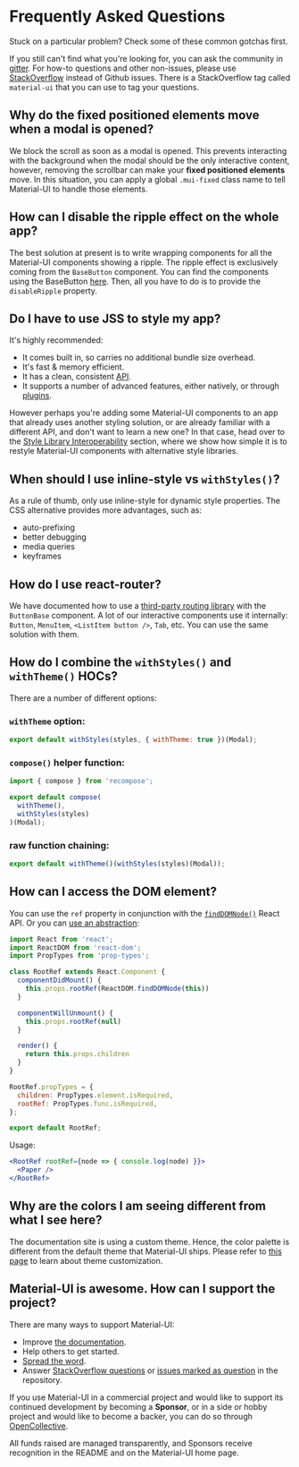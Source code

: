 # Frequently Asked Questions

Stuck on a particular problem? Check some of these common gotchas first.

If you still can't find what you're looking for, you can ask the community in [gitter](https://gitter.im/callemall/material-ui).
For how-to questions and other non-issues, please use [StackOverflow](https://stackoverflow.com/questions/tagged/material-ui) instead of Github issues. There is a StackOverflow tag called `material-ui` that you can use to tag your questions.

## Why do the fixed positioned elements move when a modal is opened?

We block the scroll as soon as a modal is opened.
This prevents interacting with the background when the modal should be the only interactive content, however, removing the scrollbar can make your **fixed positioned elements** move.
In this situation, you can apply a global `.mui-fixed` class name to tell Material-UI to handle those elements.

## How can I disable the ripple effect on the whole app?

The best solution at present is to write wrapping components for all the Material-UI components showing a ripple.
The ripple effect is exclusively coming from the `BaseButton` component.
You can find the components using the BaseButton [here](https://github.com/mui-org/material-ui/search?utf8=%E2%9C%93&q=%22%2F%2F+%40inheritedComponent+ButtonBase%22).
Then, all you have to do is to provide the `disableRipple` property.

## Do I have to use JSS to style my app?

It's highly recommended:

- It comes built in, so carries no additional bundle size overhead.
- It's fast & memory efficient.
- It has a clean, consistent [API](http://cssinjs.org/json-api).
- It supports a number of advanced features, either natively, or through [plugins](http://cssinjs.org/plugins/). 

However perhaps you're adding some Material-UI components to an app that already uses another styling solution,
or are already familiar with a different API, and don't want to learn a new one? In that case, head over to the 
[Style Library Interoperability](/guides/interoperability) section, 
where we show how simple it is to restyle Material-UI components with alternative style libraries.

## When should I use inline-style vs `withStyles()`?

As a rule of thumb, only use inline-style for dynamic style properties. The CSS alternative provides more advantages, such as:

- auto-prefixing
- better debugging
- media queries
- keyframes

## How do I use react-router?

We have documented how to use a [third-party routing library](/demos/buttons#third-party-routing-library) with the `ButtonBase` component.
A lot of our interactive components use it internally:
`Button`, `MenuItem`, `<ListItem button />`, `Tab`, etc.
You can use the same solution with them.

## How do I combine the `withStyles()` and `withTheme()` HOCs?

There are a number of different options:

### `withTheme` option:

```js
export default withStyles(styles, { withTheme: true })(Modal);
```

### `compose()` helper function:

```js
import { compose } from 'recompose';

export default compose(
  withTheme(),
  withStyles(styles)
)(Modal);
```

### raw function chaining:

```js
export default withTheme()(withStyles(styles)(Modal));
```

## How can I access the DOM element?

You can use the `ref` property in conjunction with the [`findDOMNode()`](https://reactjs.org/docs/react-dom.html#finddomnode) React API. Or you can [use an abstraction](https://github.com/facebook/react/issues/11401#issuecomment-340543801):

```jsx
import React from 'react';
import ReactDOM from 'react-dom';
import PropTypes from 'prop-types';

class RootRef extends React.Component {
  componentDidMount() {
    this.props.rootRef(ReactDOM.findDOMNode(this))
  }

  componentWillUnmount() {
    this.props.rootRef(null)
  }

  render() {
    return this.props.children
  }
}

RootRef.propTypes = {
  children: PropTypes.element.isRequired,
  rootRef: PropTypes.func.isRequired,
};

export default RootRef;
```

Usage:
```jsx
<RootRef rootRef={node => { console.log(node) }}>
  <Paper />
</RootRef>
```

## Why are the colors I am seeing different from what I see here?

The documentation site is using a custom theme. Hence, the color palette is
different from the default theme that Material-UI ships. Please refer to [this
page](/customization/themes) to learn about theme customization.

## Material-UI is awesome. How can I support the project?

There are many ways to support Material-UI:
- Improve [the documentation](https://github.com/mui-org/material-ui/tree/v1-beta/docs).
- Help others to get started.
- [Spread the word](https://twitter.com/MaterialUI).
- Answer [StackOverflow questions](https://stackoverflow.com/questions/tagged/material-ui) or [issues marked as question](https://github.com/mui-org/material-ui/issues?q=is%3Aopen+is%3Aissue+label%3Aquestion) in the repository.

If you use Material-UI in a commercial project and would like to support its continued development by becoming a **Sponsor**,
or in a side or hobby project and would like to become a backer, you can do so through [OpenCollective](https://opencollective.com/material-ui).

All funds raised are managed transparently, and Sponsors receive recognition in the README and on the Material-UI home page.
